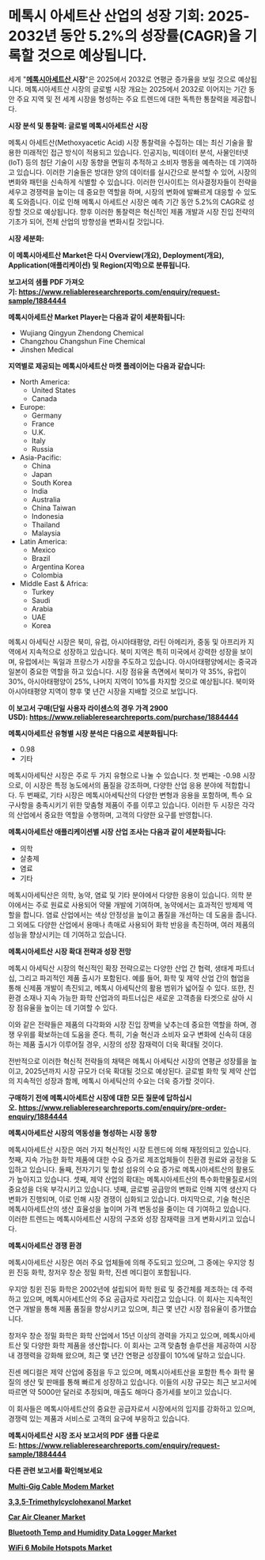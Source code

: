 <p><h1>메톡시 아세트산 산업의 성장 기회: 2025-2032년 동안 5.2%의 성장률(CAGR)을 기록할 것으로 예상됩니다.</h1></p><p>세계 "<strong><a href="https://www.reliableresearchreports.com/methoxyacetic-acid-r1884444?utm_campaign=106&utm_medium=8&utm_source=Github&utm_content=ia&utm_term=13032025&utm_id=methoxyacetic-acid">메톡시아세트산&nbsp;</a></strong><strong>시장</strong>"은 2025에서 2032로 연평균 증가율을 보일 것으로 예상됩니다. 메톡시아세트산 시장의 글로벌 시장 개요는 2025에서 2032로 이어지는 기간 동안 주요 지역 및 전 세계 시장을 형성하는 주요 트렌드에 대한 독특한 통찰력을 제공합니다.</p>
<p><strong>시장 분석 및 통찰력: 글로벌 메톡시아세트산 시장</strong></p>
<p><p>메톡시 아세트산(Methoxyacetic Acid) 시장 통찰력을 수집하는 데는 최신 기술을 활용한 미래적인 접근 방식이 적용되고 있습니다. 인공지능, 빅데이터 분석, 사물인터넷(IoT) 등의 첨단 기술이 시장 동향을 면밀히 추적하고 소비자 행동을 예측하는 데 기여하고 있습니다. 이러한 기술들은 방대한 양의 데이터를 실시간으로 분석할 수 있어, 시장의 변화와 패턴을 신속하게 식별할 수 있습니다. 이러한 인사이트는 의사결정자들이 전략을 세우고 경쟁력을 높이는 데 중요한 역할을 하며, 시장의 변화에 발빠르게 대응할 수 있도록 도와줍니다. 이로 인해 메톡시 아세트산 시장은 예측 기간 동안 5.2%의 CAGR로 성장할 것으로 예상됩니다. 향후 이러한 통찰력은 혁신적인 제품 개발과 시장 진입 전략의 기초가 되어, 전체 산업의 방향성을 변화시킬 것입니다.</p><a href="%7CAUTHORITHY_DOMAIN_URL%7C?utm_campaign=106&utm_medium=8&utm_source=Github&utm_content=ia&utm_term=13032025&utm_id=methoxyacetic-acid"></a></p>
<p><strong>시장 세분화:</strong></p>
<p><strong>이 메톡시아세트산 Market은 다시 Overview(개요), Deployment(개요), Application(애플리케이션) 및 Region(지역)으로 분류됩니다.</strong></p>
<p><strong>보고서의 샘플 PDF 가져오기:&nbsp;<a href="https://www.reliableresearchreports.com/enquiry/request-sample/1884444?utm_campaign=106&utm_medium=8&utm_source=Github&utm_content=ia&utm_term=13032025&utm_id=methoxyacetic-acid">https://www.reliableresearchreports.com/enquiry/request-sample/1884444</a></strong><strong></strong></p>
<p><strong>메톡시아세트산 Market Player는 다음과 같이 세분화됩니다:</strong></p>
<p><ul><li>Wujiang Qingyun Zhendong Chemical</li><li>Changzhou Changshun Fine Chemical</li><li>Jinshen Medical</li></ul></p>
<p><strong>지역별로 제공되는 메톡시아세트산 마켓 플레이어는 다음과 같습니다:</strong></p>
<p><ul>
    <li>
        North America:
        <ul>
            <li>United States</li>
            <li>Canada</li>
        </ul>
    </li>
    <li>
        Europe:
        <ul>
            <li>Germany</li>
            <li>France</li>
            <li>U.K.</li>
            <li>Italy</li>
            <li>Russia</li>
        </ul>
    </li>
    <li>
        Asia-Pacific:
        <ul>
            <li>China</li>
            <li>Japan</li>
            <li>South Korea</li>
            <li>India</li>
            <li>Australia</li>
            <li>China Taiwan</li>
            <li>Indonesia</li>
            <li>Thailand</li>
            <li>Malaysia</li>
        </ul>
    </li>
    <li>
        Latin America:
        <ul>
            <li>Mexico</li>
            <li>Brazil</li>
            <li>Argentina Korea</li>
            <li>Colombia</li>
        </ul>
    </li>
    <li>
        Middle East & Africa:
        <ul>
            <li>Turkey</li>
            <li>Saudi</li>
            <li>Arabia</li>
            <li>UAE</li>
            <li>Korea</li>
        </ul>
    </li>
    </ul></p>
<p><p>메톡시 아세틱산 시장은 북미, 유럽, 아시아태평양, 라틴 아메리카, 중동 및 아프리카 지역에서 지속적으로 성장하고 있습니다. 북미 지역은 특히 미국에서 강력한 성장을 보이며, 유럽에서는 독일과 프랑스가 시장을 주도하고 있습니다. 아시아태평양에서는 중국과 일본이 중요한 역할을 하고 있습니다. 시장 점유율 측면에서 북미가 약 35%, 유럽이 30%, 아시아태평양이 25%, 나머지 지역이 10%를 차지할 것으로 예상됩니다. 북미와 아시아태평양 지역이 향후 몇 년간 시장을 지배할 것으로 보입니다.</p></p>
<p><strong>이 보고서 구매(단일 사용자 라이센스의 경우 가격 2900 USD):&nbsp;<a href="https://www.reliableresearchreports.com/purchase/1884444?utm_campaign=106&utm_medium=8&utm_source=Github&utm_content=ia&utm_term=13032025&utm_id=methoxyacetic-acid">https://www.reliableresearchreports.com/purchase/1884444</a></strong></p>
<p><strong>메톡시아세트산 유형별 시장 분석은 다음으로 세분화됩니다:</strong></p>
<p><ul><li>0.98</li><li>기타</li></ul></p>
<p><p>메톡시아세틱산 시장은 주로 두 가지 유형으로 나눌 수 있습니다. 첫 번째는 -0.98 시장으로, 이 시장은 특정 농도에서의 품질을 강조하며, 다양한 산업 응용 분야에 적합합니다. 두 번째로, 기타 시장은 메톡시아세틱산의 다양한 변형과 응용을 포함하며, 특수 요구사항을 충족시키기 위한 맞춤형 제품이 주를 이루고 있습니다. 이러한 두 시장은 각각의 산업에서 중요한 역할을 수행하며, 고객의 다양한 요구를 반영합니다.</p></p>
<p><strong>메톡시아세트산 애플리케이션별 시장 산업 조사는 다음과 같이 세분화됩니다:</strong></p>
<p><ul><li>의학</li><li>살충제</li><li>염료</li><li>기타</li></ul></p>
<p><p>메톡시아세틱산은 의학, 농약, 염료 및 기타 분야에서 다양한 응용이 있습니다. 의학 분야에서는 주로 원료로 사용되어 약물 개발에 기여하며, 농약에서는 효과적인 방제제 역할을 합니다. 염료 산업에서는 색상 안정성을 높이고 품질을 개선하는 데 도움을 줍니다. 그 외에도 다양한 산업에서 용매나 촉매로 사용되어 화학 반응을 촉진하며, 여러 제품의 성능을 향상시키는 데 기여하고 있습니다.</p></p>
<p><strong>메톡시아세트산 시장 확대 전략과 성장 전망</strong></p>
<p><p>메톡시 아세틱산 시장의 혁신적인 확장 전략으로는 다양한 산업 간 협력, 생태계 파트너십, 그리고 파괴적인 제품 출시가 포함된다. 예를 들어, 화학 및 제약 산업 간의 협업을 통해 신제품 개발이 촉진되고, 메톡시 아세틱산의 활용 범위가 넓어질 수 있다. 또한, 친환경 소재나 지속 가능한 화학 산업과의 파트너십은 새로운 고객층을 타겟으로 삼아 시장 점유율을 높이는 데 기여할 수 있다.</p><p>이와 같은 전략들은 제품의 다각화와 시장 진입 장벽을 낮추는데 중요한 역할을 하며, 경쟁 우위를 확보하는데 도움을 준다. 특히, 기술 혁신과 소비자 요구 변화에 신속히 대응하는 제품 출시가 이루어질 경우, 시장의 성장 잠재력이 더욱 확대될 것이다. </p><p>전반적으로 이러한 혁신적 전략들의 채택은 메톡시 아세틱산 시장의 연평균 성장률을 높이고, 2025년까지 시장 규모가 더욱 확대될 것으로 예상된다. 글로벌 화학 및 제약 산업의 지속적인 성장과 함께, 메톡시 아세틱산의 수요는 더욱 증가할 것이다.</p></p>
<p><strong>구매하기 전에 메톡시아세트산 시장에 대한 모든 질문에 답하십시오.&nbsp;<a href="https://www.reliableresearchreports.com/enquiry/pre-order-enquiry/1884444?utm_campaign=106&utm_medium=8&utm_source=Github&utm_content=ia&utm_term=13032025&utm_id=methoxyacetic-acid">https://www.reliableresearchreports.com/enquiry/pre-order-enquiry/1884444</a></strong><strong></strong></p>
<p><strong>메톡시아세트산 시장의 역동성을 형성하는 시장 동향</strong></p>
<p><p>메톡시아세트산 시장은 여러 가지 혁신적인 시장 트렌드에 의해 재정의되고 있습니다. 첫째, 지속 가능한 화학 제품에 대한 수요 증가로 제조업체들이 친환경 원료와 공정을 도입하고 있습니다. 둘째, 전자기기 및 합성 섬유의 수요 증가로 메톡시아세트산의 활용도가 높아지고 있습니다. 셋째, 제약 산업의 확대는 메톡시아세트산의 특수화학물질로서의 중요성을 더욱 부각시키고 있습니다. 넷째, 글로벌 공급망의 변화로 인해 지역 생산지 다변화가 진행되며, 이로 인해 시장 경쟁이 심화되고 있습니다. 마지막으로, 기술 혁신은 메톡시아세트산의 생산 효율성을 높이며 가격 변동성을 줄이는 데 기여하고 있습니다. 이러한 트렌드는 메톡시아세트산 시장의 구조와 성장 잠재력을 크게 변화시키고 있습니다.</p></p>
<p><strong>메톡시아세트산 경쟁 환경</strong></p>
<p><p>메톡시아세트산 시장은 여러 주요 업체들에 의해 주도되고 있으며, 그 중에는 우지앙 칭윈 진둥 화학, 창저우 창순 정밀 화학, 진센 메디컬이 포함됩니다. </p><p>우지앙 칭윈 진둥 화학은 2002년에 설립되어 화학 원료 및 중간체를 제조하는 데 주력하고 있으며, 메톡시아세트산의 주요 공급자로 자리잡고 있습니다. 이 회사는 지속적인 연구 개발을 통해 제품 품질을 향상시키고 있으며, 최근 몇 년간 시장 점유율이 증가했습니다.</p><p>창저우 창순 정밀 화학은 화학 산업에서 15년 이상의 경력을 가지고 있으며, 메톡시아세트산 및 다양한 화학 제품을 생산합니다. 이 회사는 고객 맞춤형 솔루션을 제공하여 시장 내 경쟁력을 강화해 왔으며, 최근 몇 년간 연평균 성장률이 10%에 달하고 있습니다.</p><p>진센 메디컬은 제약 산업에 중점을 두고 있으며, 메톡시아세트산을 포함한 특수 화학 물질의 생산 및 판매를 통해 빠르게 성장하고 있습니다. 이들의 시장 규모는 최근 보고서에 따르면 약 5000만 달러로 추정되며, 매출도 해마다 증가세를 보이고 있습니다.</p><p>이 회사들은 메톡시아세트산의 중요한 공급자로서 시장에서의 입지를 강화하고 있으며, 경쟁력 있는 제품과 서비스로 고객의 요구에 부응하고 있습니다.</p></p>
<p><strong>메톡시아세트산 시장 조사 보고서의 PDF 샘플 다운로드:&nbsp;<a href="https://www.reliableresearchreports.com/enquiry/request-sample/1884444?utm_campaign=106&utm_medium=8&utm_source=Github&utm_content=ia&utm_term=13032025&utm_id=methoxyacetic-acid">https://www.reliableresearchreports.com/enquiry/request-sample/1884444</a></strong></p>
<p><strong></strong></p>
<p><strong></strong></p>
<p><strong></strong></p>
<p><strong></strong></p>
<p><strong>다른 관련 보고서를 확인해보세요</strong></p>
<p><strong><p><a href="https://github.com/kolffmaris58/Market-Research-Report-List-1/blob/main/multi-gig-cable-modem-market.md?utm_campaign=106&utm_medium=8&utm_source=Github&utm_content=ia&utm_term=13032025&utm_id=methoxyacetic-acid">Multi-Gig Cable Modem Market</a></p><p><a href="https://github.com/sderolza/Market-Research-Report-List-1/blob/main/335-trimethylcyclohexanol-market.md?utm_campaign=106&utm_medium=8&utm_source=Github&utm_content=ia&utm_term=13032025&utm_id=methoxyacetic-acid">3,3,5-Trimethylcyclohexanol Market</a></p><p><a href="https://github.com/ijffseandy/Market-Research-Report-List-1/blob/main/car-air-cleaner-market.md?utm_campaign=106&utm_medium=8&utm_source=Github&utm_content=ia&utm_term=13032025&utm_id=methoxyacetic-acid">Car Air Cleaner Market</a></p><p><a href="https://github.com/yepezkommakp/Market-Research-Report-List-1/blob/main/bluetooth-temp-and-humidity-data-logger-market.md?utm_campaign=106&utm_medium=8&utm_source=Github&utm_content=ia&utm_term=13032025&utm_id=methoxyacetic-acid">Bluetooth Temp and Humidity Data Logger Market</a></p><p><a href="https://github.com/kryshaprilbb/Market-Research-Report-List-1/blob/main/wifi-6-mobile-hotspots-market.md?utm_campaign=106&utm_medium=8&utm_source=Github&utm_content=ia&utm_term=13032025&utm_id=methoxyacetic-acid">WiFi 6 Mobile Hotspots Market</a></p></strong></p>